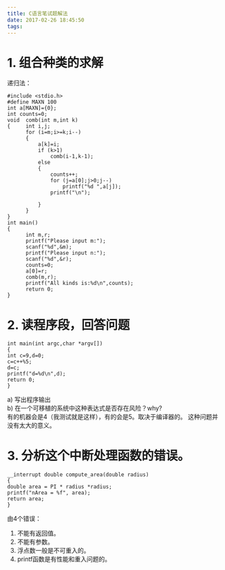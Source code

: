 ```yaml
---
title: C语言笔试题解法
date: 2017-02-26 18:45:50
tags:
---
```

# 1. 组合种类的求解
递归法：
```
#include <stdio.h>
#define MAXN 100
int a[MAXN]={0};
int counts=0;
void  comb(int m,int k)
{     int i,j;
      for (i=m;i>=k;i--)
      { 
          a[k]=i;
          if (k>1)
              comb(i-1,k-1);
          else
          {   
              counts++;              
              for (j=a[0];j>0;j--)
                  printf("%d ",a[j]);
              printf("\n");
              
          }
      }
}
int main()
{   
      int m,r;
      printf("Please input m:");
      scanf("%d",&m);
      printf("Please input n:");
      scanf("%d",&r);
      counts=0;
      a[0]=r;
      comb(m,r);
      printf("All kinds is:%d\n",counts);
      return 0;
}
```
# 2. 读程序段，回答问题  
```
int main(int argc,char *argv[])  
{  
int c=9,d=0;  
c=c++%5;  
d=c;  
printf("d=%d\n",d);  
return 0;  
}  
```
a) 写出程序输出  
b) 在一个可移植的系统中这种表达式是否存在风险？why?  
有的机器会是4（我测试就是这样），有的会是5。取决于编译器的。
这种问题并没有太大的意义。

# 3. 分析这个中断处理函数的错误。
```
__interrupt double compute_area(double radius)  
{  
double area = PI * radius *radius;  
printf("nArea = %f", area);  
return area;  
}  
```
由4个错误：
1. 不能有返回值。
2. 不能有参数。
3. 浮点数一般是不可重入的。
4. printf函数是有性能和重入问题的。


